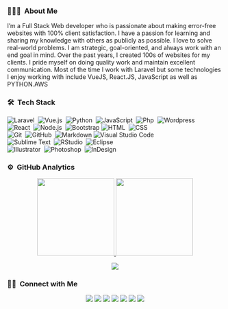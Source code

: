 ### 👨🏻‍💻 &nbsp;About Me

I’m a Full Stack  Web developer who is passionate about making error-free websites with 100% client satisfaction. I have a passion for learning and sharing my knowledge with others as publicly as possible. I love to solve real-world problems. I am strategic, goal-oriented, and always work with an end goal in mind. Over the past years, I created 100s of websites for my clients. I pride myself on doing quality work and maintain excellent communication. Most of the time I work with Laravel but some technologies I enjoy working with include VueJS, React.JS, JavaScript as well as PYTHON.AWS

### 🛠 &nbsp;Tech Stack

![Laravel](https://img.shields.io/badge/-Laravel-05122A?style=flat&logo=laravel)&nbsp;
![Vue.js](https://img.shields.io/badge/-Vue.js-05122A?style=flat&logo=Vue.js)&nbsp;
![Python](https://img.shields.io/badge/-Python-05122A?style=flat&logo=python)&nbsp;
![JavaScript](https://img.shields.io/badge/-JavaScript-05122A?style=flat&logo=javascript)&nbsp;
![Php](https://img.shields.io/badge/-Php-05122A?style=flat&logo=php)&nbsp;
![Wordpress](https://img.shields.io/badge/-Wordpress-05122A?style=flat&logo=Wordpress)\
![React](https://img.shields.io/badge/-React-05122A?style=flat&logo=react)&nbsp;
![Node.js](https://img.shields.io/badge/-Node.js-05122A?style=flat&logo=node.js)&nbsp;
![Bootstrap](https://img.shields.io/badge/-Bootstrap-05122A?style=flat&logo=bootstrap&logoColor=563D7C)
![HTML](https://img.shields.io/badge/-HTML-05122A?style=flat&logo=HTML5)&nbsp;
![CSS](https://img.shields.io/badge/-CSS-05122A?style=flat&logo=CSS3&logoColor=1572B6)&nbsp;\
![Git](https://img.shields.io/badge/-Git-05122A?style=flat&logo=git)&nbsp;
![GitHub](https://img.shields.io/badge/-GitHub-05122A?style=flat&logo=github)&nbsp;
![Markdown](https://img.shields.io/badge/-Markdown-05122A?style=flat&logo=markdown)
![Visual Studio Code](https://img.shields.io/badge/-Visual%20Studio%20Code-05122A?style=flat&logo=visual-studio-code&logoColor=007ACC)&nbsp;\
![Sublime Text](https://img.shields.io/badge/-Sublime%20Text-05122A?style=flat&logo=Sublime+Text&logoColor=007ACC)&nbsp;
![RStudio](https://img.shields.io/badge/-RStudio-05122A?style=flat&logo=rstudio)&nbsp;
![Eclipse](https://img.shields.io/badge/-Eclipse-05122A?style=flat&logo=eclipse-ide&logoColor=2C2255)\
![Illustrator](https://img.shields.io/badge/-Illustrator-05122A?style=flat&logo=adobe-illustrator)&nbsp;
![Photoshop](https://img.shields.io/badge/-Photoshop-05122A?style=flat&logo=adobe-photoshop)&nbsp;
![InDesign](https://img.shields.io/badge/-InDesign-05122A?style=flat&logo=adobe-indesign)

### ⚙️ &nbsp;GitHub Analytics

<p align="center">
<a href="https://github.com/bappy3a">
  <img height="180em" src="https://github-readme-stats-eight-theta.vercel.app/api?username=AVS1508&show_icons=true&theme=algolia&include_all_commits=true&count_private=true"/>
  <img height="180em" src="https://github-readme-stats-eight-theta.vercel.app/api/top-langs/?username=bappy3a&layout=compact&langs_count=8&theme=algolia"/>
</a>
</p>

<div align = "center">
  <img align="center" src= "https://github-profile-trophy.vercel.app/?username=bappy3a&theme=dracula&rank=S,AAA,AA,B,C,A&margin-w=10" />
</div>

### 🤝🏻 &nbsp;Connect with Me

<p align="center">
<a href="https://www.bringoit.com"><img src="https://img.shields.io/badge/-bringoit.com-3423A6?style=flat&logo=Google-Chrome&logoColor=white"/></a>
<a href="https://linkedin.com/in/bappy3a"><img src="https://img.shields.io/badge/-Ahmed%20Bappy-0077B5?style=flat&logo=Linkedin&logoColor=white"/></a>
<a href="mailto:bappy3a@gmail.com"><img src="https://img.shields.io/badge/-bappy3a@gmail.com-D14836?style=flat&logo=Gmail&logoColor=white"/></a>
<a href="https://instagram.com/bappy3a"><img src="https://img.shields.io/badge/-@bappy3a-E4405F?style=flat&logo=Instagram&logoColor=white"/></a>
<a href="https://facebook.com/bappy3a"><img src="https://img.shields.io/badge/-@bappy3a-1877F2?style=flat&logo=Facebook&logoColor=white"/></a>
<a href="https://www.pinterest.ca/bappy3a"><img src="https://img.shields.io/badge/-@bappy3a-BD081C?style=flat&logo=Pinterest&logoColor=white"/></a>
<a href="https://www.behance.net/bappy3a"><img src="https://img.shields.io/badge/-@bappy3a-1769FF?style=flat&logo=Behance&logoColor=white"/></a>
</p>

